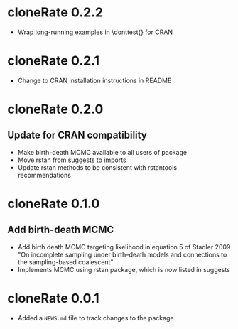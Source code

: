# cloneRate 0.2.2

* Wrap long-running examples in \donttest{} for CRAN

# cloneRate 0.2.1

* Change to CRAN installation instructions in README

# cloneRate 0.2.0

## Update for CRAN compatibility

* Make birth-death MCMC available to all users of package
* Move rstan from suggests to imports
* Update rstan methods to be consistent with rstantools recommendations

# cloneRate 0.1.0

## Add birth-death MCMC

* Add birth death MCMC targeting likelihood in equation 5 of Stadler 2009 "On incomplete sampling under birth–death models and connections to the sampling-based coalescent"
* Implements MCMC using rstan package, which is now listed in suggests

# cloneRate 0.0.1

* Added a `NEWS.md` file to track changes to the package.
